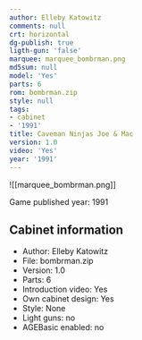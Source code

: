 ```yaml
---
author: Elleby Katowitz
comments: null
crt: horizontal
dg-publish: true
ligth-gun: 'false'
marquee: marquee_bombrman.png
md5sum: null
model: 'Yes'
parts: 6
rom: bombrman.zip
style: null
tags:
- cabinet
- '1991'
title: Caveman Ninjas Joe & Mac
version: 1.0
video: 'Yes'
year: '1991'
---
```


![[marquee_bombrman.png]]

Game published year: 1991

## Cabinet information

- Author: Elleby Katowitz
- File: bombrman.zip
- Version: 1.0
- Parts: 6
- Introduction video: Yes
- Own cabinet design: Yes
- Style: None
- Light guns: no
- AGEBasic enabled: no

